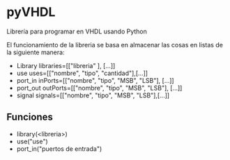 # pyVHDL
 Librería para programar en VHDL usando Python

El funcionamiento de la libreria se basa en almacenar las cosas en listas de la siguiente manera:
 - Library
 libraries=[["libreria" ], [...]]
 - use
 uses=[["nombre", "tipo", "cantidad"],[...]]
 - port_in
 inPorts=[["nombre", "tipo", "MSB", "LSB"], [...]]
- port_out
outPorts=[["nombre", "tipo", "MSB", "LSB"], [...]]
- signal
signals=[["nombre", "tipo", "MSB", "LSB"],[...]]


## Funciones
- library(\<libreria\>)
- use("use")
- port_in("puertos de entrada")